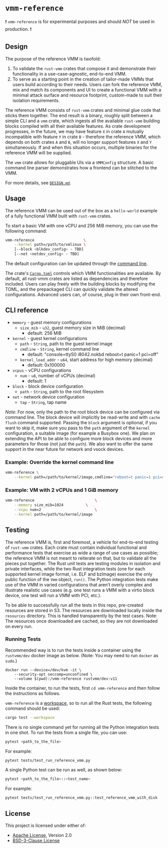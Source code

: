 # `vmm-reference`

:exclamation: `vmm-reference` is for experimental purposes and should *NOT* be
used in production. :exclamation:

## Design

The purpose of the reference VMM is twofold:

1. To validate the `rust-vmm` crates that compose it and demonstrate their
   functionality in a use-case-agnostic, end-to-end VMM.
1. To serve as a starting point in the creation of tailor-made VMMs that users
   build according to their needs. Users can fork the reference VMM, mix and
   match its components and UI to create a functional VMM with a minimal attack
   surface and resource footprint, custom-made to suit their isolation
   requirements.

The reference VMM consists of `rust-vmm` crates and minimal glue code that
sticks them together. The end result is a binary, roughly split between a
simple CLI and a `vmm` crate, which ingests all the available `rust-vmm`
building blocks compiled with all their available features. As crate
development progresses, in the future, we may have feature `X` in crate `A`
mutually incompatible with feature `Y` in crate `B` - therefore the reference
VMM, which depends on both crates `A` and `B`, will no longer support features
`X` and `Y` simultaneously. If and when this situation occurs, multiple
binaries for the reference VMM will be supplied.

The `vmm` crate allows for pluggable UIs via a `VMMConfig` structure. A
basic command line parser demonstrates how a frontend can be stitched to the
VMM.

For more details, see [`DESIGN.md`](docs/DESIGN.md).

## Usage

The reference VMM can be used out of the box as a `hello-world` example of a
fully functional VMM built with `rust-vmm` crates.

To start a basic VM with one vCPU and 256 MiB memory, you can use the following
command:

```bash
vmm-reference                      \
    --kernel path=/path/to/vmlinux \
    [--block <blkdev_config> - TBD]
    [--net <netdev_config> - TBD]
```

The default configuration can be updated through the
[command line](#cli-reference).

The crate's [`Cargo.toml`](Cargo.toml) controls which VMM functionalities are
available. By default, all rust-vmm crates are listed as dependencies and
therefore included. Users can play freely with the building blocks by modifying
the TOML, and the prepackaged CLI can quickly validate the altered
configurations. Advanced users can, of course, plug in their own front-end.

## CLI reference

* `memory` - guest memory configurations
  * `size_mib` - `u32`, guest memory size in MiB (decimal)
    * default: 256 MiB
* `kernel` - guest kernel configurations
  * `path` - `String`, path to the guest kernel image
  * `cmdline` - `String`, kernel command line
    * default: "console=ttyS0 i8042.nokbd reboot=t panic=1 pci=off"
  * `kernel_load_addr` - `u64`, start address for high memory (decimal)
    * default: 0x100000
* `vcpus` - vCPU configurations
  * `num` - `u8`, number of vCPUs (decimal)
    * default: 1
* `block` - block device configuration
    * `path` - `String`, path to the root filesystem
* `net` - network device configuration
    * `tap` - `String`, tap name

*Note*: For now, only the path to the root block device can be configured
via command line. The block device will implicitly be read-write and with
`cache flush` command supported. Passing the `block` argument is optional,
if you want to skip it, make sure you pass to the `path` argument of the
`kernel` configuration, a suitable image (for example a Busybox one).
We plan on extending the API to be able to configure more block devices and
more parameters for those (not just the `path`).
We also want to offer the same support in the near future for network and
vsock devices.

### Example: Override the kernel command line

```bash
vmm-reference \
    --kernel path=/path/to/kernel/image,cmdline="reboot=t panic=1 pci=off"
```

### Example: VM with 2 vCPUs and 1 GiB memory

```bash
vmm-reference                           \
    --memory size_mib=1024          \
    --vcpu num=2                        \
    --kernel path=/path/to/kernel/image
```

## Testing

The reference VMM is, first and foremost, a vehicle for end-to-end testing of
`rust-vmm` crates. Each crate must contain individual functional and
performance tests that exercise as wide a range of use cases as possible; the
reference VMM is not meant to reiterate on that, but to validate all the pieces
put together.
The Rust unit tests are testing modules in isolation and private interfaces,
while the two Rust integration tests (one for each supported kernel image
format, i.e. ELF and bzImage) exercise the only public function of the `Vmm`
object, `run()`.
The Python integration tests make use of the VMM in varied configurations that
aren’t overly complex and illustrate realistic use cases (e.g. one test runs a
VMM with a virtio block device, one test will run a VMM with PCI, etc.).

To be able to successfully run all the tests in this repo, pre-created
resources are stored in S3. The resources are downloaded locally inside the
`resources` directory. This is handled transparently by the test cases.
Note: The resources once downloaded are cached, so they are not downloaded on
every run.

### Running Tests

Recommended way is to run the tests inside a container using the `rustvmm/dev`
docker image as below. (Note: You may need to run `docker` as `sudo`.)

```shell
docker run --device=/dev/kvm -it \
    --security-opt seccomp=unconfined \
    --volume $(pwd):/vmm-reference rustvmm/dev:v11

```

Inside the container, to run the tests, first `cd vmm-reference` and then follow
the instructions as follows.

`vmm-reference` is a
[workspace](https://doc.rust-lang.org/book/ch14-03-cargo-workspaces.html), so to
run all the Rust tests, the following command should be used:

```bash
cargo test --workspace
```

There is no single command yet for running all the Python integration tests in
one shot. To run the tests from a single file, you can use:

```bash
pytest <path_to_the_file>
```
For example:

```bash
pytest tests/test_run_reference_vmm.py
```

A single Python test can be run as well, as shown below:

```bash
pytest <path_to_the_file>::<test_name>
```
For example:

```bash
pytest tests/test_run_reference_vmm.py::test_reference_vmm_with_disk
```

## License

This project is licensed under either of:

* [Apache License](LICENSE-APACHE), Version 2.0
* [BSD-3-Clause License](LICENSE-BSD-3-CLAUSE)
